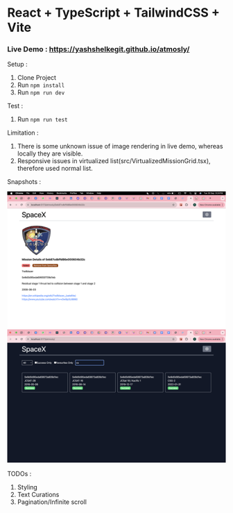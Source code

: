 # React + TypeScript + TailwindCSS + Vite

### Live Demo : https://yashshelkegit.github.io/atmosly/

Setup :
1. Clone Project
2. Run `npm install`
3. Run `npm run dev`

Test :
1. Run `npm run test`

Limitation :
1. There is some unknown issue of image rendering in live demo, whereas locally they are visible.
2. Responsive issues in virtualized list(src/VirtualizedMissionGrid.tsx), therefore used normal list.

Snapshots :

![Alt text](./pic1.png)
![Alt text](./pic2.png)


TODOs :
1. Styling
2. Text Curations
3. Pagination/Infinite scroll
